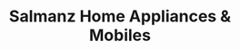 ---
title: "Salmanz Home Appliances & Mobiles"
url: /oyoor/salmanz-home-appliances-und-mobiles/
shop: Haushaltsgeräte
---
